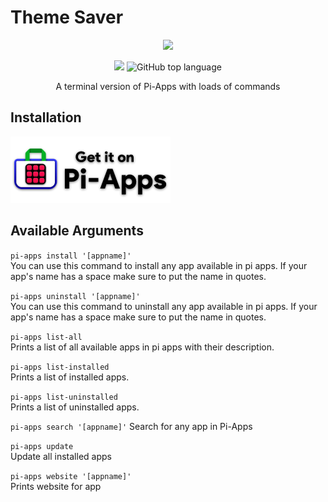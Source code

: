 # Theme Saver
<p align="center">
  <img width="200" src="https://raw.githubusercontent.com/Botspot/pi-apps/master/apps/Pi-Apps%20Terminal%20Plugin/icon-64.png">  
</p>


<p align="center">
  <img width="200" src="https://img.shields.io/badge/Platform-GNU/Linux-orange?style=for-the-badge&logo=Linux">

  <img alt="GitHub top language" src="https://img.shields.io/github/languages/top/techcoder20/PiAppsTerminalAdvanced?logo=Python&style=for-the-badge">

</p>

<p align="center">
A terminal version of Pi-Apps with loads of commands  
  

</p>

## Installation

[![badge](https://github.com/Botspot/pi-apps/blob/master/icons/badge.png?raw=true)](https://github.com/Botspot/pi-apps)<br>

## Available Arguments

`pi-apps install '[appname]'`  
You can use this command to install any app available in pi apps. If your app's name has a space make sure to put the name in quotes.  

`pi-apps uninstall '[appname]'`  
You can use this command to uninstall any app available in pi apps. If your app's name has a space make sure to put the name in quotes.  

`pi-apps list-all`  
Prints a list of all available apps in pi apps with their description.  

`pi-apps list-installed`  
Prints a list of installed apps.  

`pi-apps list-uninstalled`  
Prints a list of uninstalled apps.  

`pi-apps search '[appname]'`
Search for any app in Pi-Apps

`pi-apps update`  
Update all installed apps

`pi-apps website '[appname]'`  
Prints website for app
